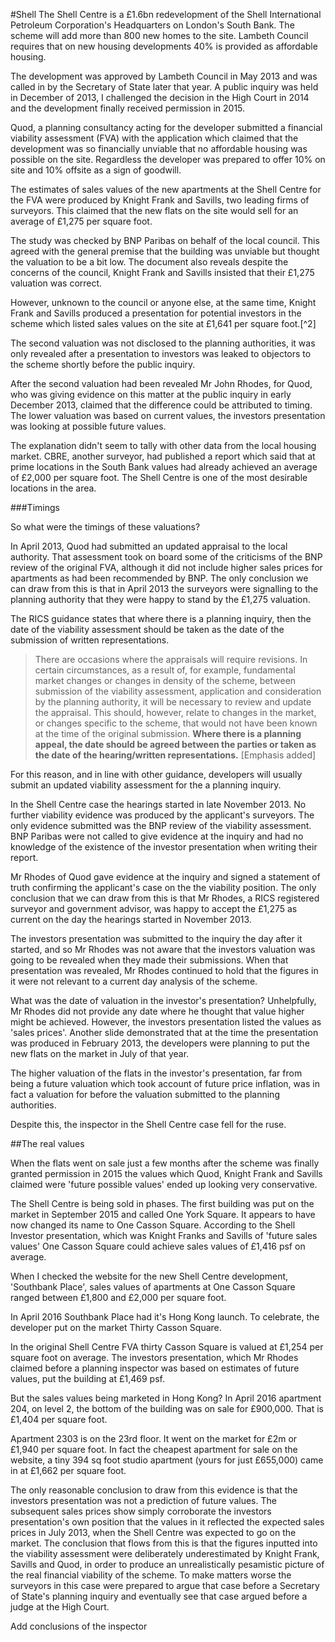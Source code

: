#Shell
The Shell Centre is a £1.6bn redevelopment of the Shell International Petroleum Corporation's Headquarters on London's South Bank. The scheme will add more than 800 new homes to the site. Lambeth Council requires that on new housing developments 40% is provided as affordable housing. 

The development was approved by Lambeth Council in May 2013 and was called in by the Secretary of State later that year. A public inquiry was held in December of 2013, I challenged the decision in the High Court in 2014 and the development finally received permission in 2015.

Quod, a planning consultancy acting for the developer submitted a financial viability assessment (FVA) with the application which claimed that the development was so financially unviable that no affordable housing was possible on the site. Regardless the developer was prepared to offer 10% on site and 10% offsite as a sign of goodwill.

The estimates of sales values of the new apartments at the Shell Centre for the FVA were produced by Knight Frank and Savills, two leading firms of surveyors. This claimed that the new flats on the site would sell for an average of £1,275 per square foot.

The study was checked by BNP Paribas on behalf of the local council. This agreed with the general premise that the building was unviable but thought the valuation to be a bit low. The document also reveals despite the concerns of the council, Knight Frank and Savills insisted that their £1,275 valuation was correct. 

However, unknown to the council or anyone else, at the same time, Knight Frank and Savills produced a presentation for potential investors in the scheme which listed sales values on the site at £1,641 per square foot.[^2] 

The second valuation was not disclosed to the planning authorities, it was only revealed after a presentation to investors was leaked to objectors to the scheme shortly before the public inquiry. 

After the second valuation had been revealed Mr John Rhodes, for Quod, who was giving evidence on this matter at the public inquiry in early December 2013, claimed that the difference could be attributed to timing. The lower valuation was based on current values, the investors presentation was looking at possible future values. 

The explanation didn't seem to tally with other data from the local housing market. CBRE, another surveyor, had published a report which said that at prime locations in the South Bank values had already achieved an average of £2,000 per square foot.  The Shell Centre is one of the most desirable locations in the area. 

###Timings

So what were the timings of these valuations? 

In April 2013, Quod had submitted an updated appraisal to the local authority.  That assessment took on board some of the criticisms of the BNP review of the original FVA, although it did not include higher sales prices for apartments as had been recommended by BNP. The only conclusion we can draw from this is that in April 2013 the surveyors were signalling to the planning authority that they were happy to stand by the £1,275 valuation.

The RICS guidance states that where there is a planning inquiry, then the date of the viability assessment should be taken as the date of the submission of written representations. 

>There are occasions where the appraisals will require revisions. In certain circumstances, as a result of, for example, fundamental market changes or changes in density of the scheme, between submission of the viability assessment, application and consideration by the planning authority, it will be necessary to review and update the appraisal. This should, however, relate to changes in the market, or changes specific to the scheme, that would not have been known at the time of the original submission. **Where there is a planning appeal, the date should be agreed between the parties or taken as the date of the hearing/written representations.** [Emphasis added]

For this reason, and in line with other guidance, developers will usually submit an updated viability assessment for the a planning inquiry. 

In the Shell Centre case the hearings started in late November 2013. No further viability evidence was produced by the applicant's surveyors. The only evidence submitted was the BNP review of the viability assessment. BNP Paribas were not called to give evidence at the inquiry and had no knowledge of the existence of the investor presentation when writing their report.  

Mr Rhodes of Quod gave evidence at the inquiry and signed a statement of truth confirming the applicant's case on the the viability position. The only conclusion that we can draw from this is that Mr Rhodes, a RICS registered surveyor and government advisor, was happy to accept the £1,275 as current on the day the hearings started in November 2013. 

The investors presentation was submitted to the inquiry the day after it started, and so Mr Rhodes was not aware that the investors valuation was going to be revealed when they made their submissions. When that presentation was revealed, Mr Rhodes continued to hold that the figures in it were not relevant to a current day analysis of the scheme. 

What was the date of valuation in the investor's presentation? Unhelpfully, Mr Rhodes did not provide any date where he thought that value higher might be achieved. However, the investors presentation listed the values as 'sales prices'. Another slide demonstrated that at the time the presentation was produced in February 2013, the developers were planning to put the new flats on the market in July of that year.

The higher valuation of the flats in the investor's presentation, far from being a future valuation which took account of future price inflation, was in fact a valuation for before the valuation submitted to the planning authorities. 

Despite this, the inspector in the Shell Centre case fell for the ruse. 







 

##The real values

When the flats went on sale just a few months after the scheme was finally granted permission in 2015 the values which Quod, Knight Frank and Savills claimed were 'future possible values' ended up looking very conservative. 

The Shell Centre is being sold in phases. The first building was put on the market in September 2015 and called One York Square. It appears to have now changed its name to One Casson Square. According to the Shell Investor presentation, which was Knight Franks and Savills of 'future sales values' One Casson Square could achieve sales values of £1,416 psf on average.  

When I checked the website for the new Shell Centre development, 'Southbank Place', sales values of apartments at One Casson Square ranged between £1,800 and £2,000 per square foot.

In April 2016 Southbank Place had it's Hong Kong launch. To celebrate, the developer put on the market Thirty Casson Square.

In the original Shell Centre FVA thirty Casson Square is valued at £1,254 per square foot on average. The investors presentation, which Mr Rhodes claimed before a planning inspector was based on estimates of future values, put the building at £1,469 psf.

But the sales values being marketed in Hong Kong? In April 2016 apartment 204, on level 2, the bottom of the building was on sale for £900,000. That is £1,404 per square foot.

Apartment 2303 is on the 23rd floor. It went on the market for £2m or £1,940 per square foot. In fact the cheapest apartment for sale on the website, a tiny 394 sq foot studio apartment (yours for just £655,000) came in at £1,662 per square foot.

The only reasonable conclusion to draw from this evidence is that the investors presentation was not a prediction of future values. The subsequent sales prices show simply corroborate the investors presentation's own position that the values in it reflected the expected sales prices in July 2013, when the Shell Centre was expected to go on the market. The conclusion that flows from this is that the figures inputted into the viability assessment were deliberately underestimated by Knight Frank, Savills and Quod, in order to produce an unrealistically pesamistic picture of the real financial viability of the scheme. To make matters worse the surveyors in this case were prepared to argue that case before a Secretary of State's planning inquiry and eventually see that case argued before a judge at the High Court. 

Add conclusions of the inspector